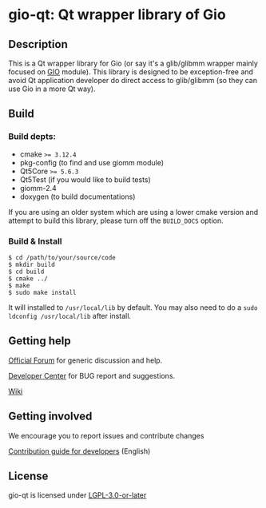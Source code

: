 # gio-qt: Qt wrapper library of Gio

## Description

This is a Qt wrapper library for Gio (or say it's a glib/glibmm wrapper mainly focused on [GIO](https://gitlab.gnome.org/GNOME/glibmm/tree/master/gio) module). This library is designed to be exception-free and avoid Qt application developer do direct access to glib/glibmm (so they can use Gio in a more Qt way).

## Build
### Build depts:

 - cmake `>= 3.12.4`
 - pkg-config (to find and use giomm module)
 - Qt5Core `>= 5.6.3`
 - Qt5Test (if you would like to build tests)
 - giomm-2.4
 - doxygen (to build documentations)

If you are using an older system which are using a lower cmake version and attempt to build this library, please turn off the `BUILD_DOCS` option.

### Build & Install

``` shell
$ cd /path/to/your/source/code
$ mkdir build
$ cd build
$ cmake ../
$ make
$ sudo make install
```

It will installed to `/usr/local/lib` by default. You may also need to do a `sudo ldconfig /usr/local/lib` after install.

## Getting help

[Official Forum](https://bbs.deepin.org/) for generic discussion and help.

[Developer Center](https://github.com/linuxdeepin/developer-center) for BUG report and suggestions.

[Wiki](https://wiki.deepin.org/)

## Getting involved

We encourage you to report issues and contribute changes

[Contribution guide for developers](https://github.com/linuxdeepin/developer-center/wiki/Contribution-Guidelines-for-Developers-en) (English)

## License

 gio-qt is licensed under [LGPL-3.0-or-later](LICENSE)
